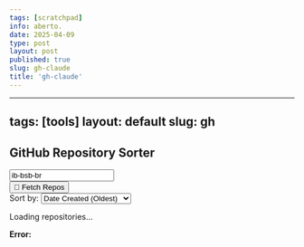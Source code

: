 ```yaml
---
tags: [scratchpad]
info: aberto.
date: 2025-04-09
type: post
layout: post
published: true
slug: gh-claude
title: 'gh-claude'
---
```

---
tags: [tools]
layout: default
slug: gh
---

<div class="container">
  <h2 class="text-center mb-4">GitHub Repository Sorter</h2>

  <div class="row mb-4">
    <div class="col-md-9">
      <input
        type="text"
        id="usernameInput"
        placeholder="Enter GitHub Username (e.g., ib-bsb-br)"
        value="ib-bsb-br"
        class="form-control"
        aria-label="GitHub Username"
      />
    </div>
    <div class="col-md-3">
      <button
        id="fetchButton"
        class="btn btn-primary w-100"
      >
        <span class="lucide" aria-hidden="true">&#xe9a3;</span> Fetch Repos
      </button>
    </div>
  </div>

  <div id="controls" class="mb-4 d-none">
    <label for="sortSelect" class="form-label">Sort by:</label>
    <select id="sortSelect" class="form-select">
      <option value="created_at_asc">Date Created (Oldest)</option>
      <option value="created_at">Date Created (Newest)</option>
      <option value="forks_count_asc">Forks (Least)</option>
      <option value="forks_count">Forks (Most)</option>
      <option value="language_desc">Language (Z-A)</option>
      <option value="language">Language (A-Z)</option>
      <option value="name_desc">Name (Z-A)</option>
      <option value="name">Name (A-Z)</option>
      <option value="open_issues_count_asc">Open Issues (Least)</option>
      <option value="open_issues_count">Open Issues (Most)</option>
      <option value="size_asc">Size (Smallest)</option>
      <option value="size">Size (Largest)</option>
      <option value="stargazers_count_asc">Stars (Least)</option>
      <option value="stargazers_count">Stars (Most)</option>
      <option value="updated_at_asc">Last Updated (Oldest)</option>
      <option value="updated_at">Last Updated (Newest)</option>    
    </select>
  </div>

  <div id="loading" class="text-center py-4 d-none" aria-live="polite">
    <div class="loader" role="status" aria-label="Loading"></div>
    <p class="text-muted">Loading repositories...</p>
  </div>

  <div id="error" class="alert alert-danger d-none" role="alert" aria-live="polite" aria-atomic="true">
    <strong>Error:</strong>
    <span id="errorMessage"></span>
  </div>

  <div id="repoList" class="mt-4" aria-live="polite">
    <!-- Repositories will be displayed here -->
  </div>
</div>

<script>
  // --- DOM Element References ---
  const usernameInput = document.getElementById('usernameInput');
  const fetchButton = document.getElementById('fetchButton');
  const sortSelect = document.getElementById('sortSelect');
  const repoList = document.getElementById('repoList');
  const loading = document.getElementById('loading');
  const errorDiv = document.getElementById('error');
  const errorMessage = document.getElementById('errorMessage');
  const controlsDiv = document.getElementById('controls');

  // --- State Variable ---
  let currentRepos = [];

  // --- API Fetch Function ---
  async function fetchRepos(username) {
    // 1. Validate Input
    if (!username) {
      showError("Please enter a GitHub username.");
      return;
    }

    // 2. Prepare UI for Loading
    hideError();
    loading.classList.remove('d-none');
    repoList.innerHTML = '';
    controlsDiv.classList.add('d-none');

    // 3. Fetch Data using try...catch for error handling
    try {
      const apiUrl = `https://api.github.com/users/${username}/repos?sort=updated&direction=desc&per_page=100`;
      const response = await fetch(apiUrl);

      // 4. Handle API Response Status
      if (!response.ok) {
        if (response.status === 404) {
          throw new Error(`User '${username}' not found.`);
        } else if (response.status === 403) {
          const rateLimitRemaining = response.headers.get('X-RateLimit-Remaining');
          const rateLimitReset = response.headers.get('X-RateLimit-Reset');
          let message = 'API rate limit exceeded. ';
          if (rateLimitRemaining === '0' && rateLimitReset) {
            const resetTime = new Date(rateLimitReset * 1000);
            const minutesToWait = Math.ceil((resetTime - new Date()) / 60000);
            message += `Please wait about ${minutesToWait} minute(s) and try again.`;
          } else {
            message += 'Please wait and try again later.';
          }
          throw new Error(message);
        }
        throw new Error(`Failed to fetch repositories (Status: ${response.status})`);
      }

      // 5. Process Successful Response
      const repos = await response.json();
      currentRepos = repos;

      // 6. Handle No Repositories Found
      if (repos.length === 0) {
        repoList.textContent = 'This user has no public repositories.';
      } else {
        // 7. Display Repositories and Controls
        sortSelect.value = 'updated_at';
        sortAndDisplayRepos();
        controlsDiv.classList.remove('d-none');
      }

    } catch (err) {
      // 8. Handle Fetch Errors
      console.error("Fetch error:", err);
      showError(err.message);
      currentRepos = [];
    } finally {
      // 9. Final UI Cleanup
      loading.classList.add('d-none');
    }
  }

  // --- Sorting Function ---
  function sortRepos(repos, sortBy) {
    const getLang = (repo) => repo.language ? repo.language.toLowerCase() : 'zzzz';

    return [...repos].sort((a, b) => {
      switch (sortBy) {
        case 'name': return a.name.localeCompare(b.name);
        case 'name_desc': return b.name.localeCompare(a.name);
        case 'stargazers_count': return b.stargazers_count - a.stargazers_count;
        case 'stargazers_count_asc': return a.stargazers_count - b.stargazers_count;
        case 'updated_at': return new Date(b.updated_at) - new Date(a.updated_at);
        case 'updated_at_asc': return new Date(a.updated_at) - new Date(b.updated_at);
        case 'created_at': return new Date(b.created_at) - new Date(a.created_at);
        case 'created_at_asc': return new Date(a.created_at) - new Date(b.created_at);
        case 'language':
          const langA = getLang(a);
          const langB = getLang(b);
          if (langA < langB) return -1;
          if (langA > langB) return 1;
          return a.name.localeCompare(b.name);
        case 'language_desc':
          const langADesc = getLang(a);
          const langBDesc = getLang(b);
          if (langADesc > langBDesc) return -1;
          if (langADesc < langBDesc) return 1;
          return a.name.localeCompare(b.name);
        case 'forks_count': return b.forks_count - a.forks_count;
        case 'forks_count_asc': return a.forks_count - b.forks_count;
        case 'open_issues_count': return b.open_issues_count - a.open_issues_count;
        case 'open_issues_count_asc': return a.open_issues_count - b.open_issues_count;
        case 'size': return b.size - a.size;
        case 'size_asc': return a.size - b.size;
        default: return 0;
      }
    });
  }

  // --- Display Function ---
  function displayRepos(repos) {
    // 1. Clear Previous List
    repoList.innerHTML = '';

    // 2. Handle Empty List Scenarios
    if (repos.length === 0) {
      if (currentRepos.length > 0) {
        repoList.textContent = 'No repositories match the current criteria.';
      } else {
        if (!repoList.textContent) {
          repoList.textContent = 'No repository data available.';
        }
      }
      return;
    }

    // 3. Iterate and Create Repo Cards
    repos.forEach(repo => {
      const repoCard = document.createElement('div');
      repoCard.className = 'card mb-3';

      // 4. Format Data for Display
      const updatedAt = new Date(repo.updated_at).toLocaleDateString('en-US', { year: 'numeric', month: 'short', day: 'numeric' });
      const createdAt = new Date(repo.created_at).toLocaleDateString('en-US', { year: 'numeric', month: 'short', day: 'numeric' });
      const description = repo.description || '<em class="text-muted">No description provided.</em>';
      const language = repo.language ? `<span class="badge bg-primary">${repo.language}</span>` : '';

      // Format repository size
      let sizeText = `${repo.size} KB`;
      if (repo.size > 1024) {
        sizeText = `${(repo.size / 1024).toFixed(1)} MB`;
      }

      // 5. Construct Card HTML using Bootstrap classes
      repoCard.innerHTML = `
        <div class="card-body">
          <div class="d-flex justify-content-between align-items-start mb-2">
            <h5 class="card-title">
              <a href="${repo.html_url}" target="_blank" rel="noopener noreferrer">${repo.name}</a>
            </h5>
            <div class="d-flex gap-3 text-muted">
              <span title="Stars"><span class="lucide text-yellow-500 text-base" aria-hidden="true">&#xea4c;</span> ${repo.stargazers_count}</span>
              <span title="Forks"><span class="lucide text-gray-500 text-base" aria-hidden="true">&#xeb07;</span> ${repo.forks_count}</span>
              <span title="Open Issues"><span class="lucide text-red-500 text-base" aria-hidden="true">&#xe6a8;</span> ${repo.open_issues_count}</span>
            </div>
          </div>
          <p class="card-text">${description}</p>
          <div class="d-flex justify-content-between align-items-center small text-muted">
            <div>
              ${language}
              <span class="ms-2" title="Repository Size">${sizeText}</span>
            </div>
            <div class="text-end">
              <div>Updated: ${updatedAt}</div>
              <div>Created: ${createdAt}</div>
            </div>
          </div>
        </div>
      `;
      repoList.appendChild(repoCard);
    });
  }

  // --- Sort and Display Helper ---
  function sortAndDisplayRepos() {
    const sortBy = sortSelect.value;
    const sortedRepos = sortRepos(currentRepos, sortBy);
    displayRepos(sortedRepos);
  }

  // --- Error Handling UI Functions ---
  function showError(message) {
    errorMessage.textContent = message;
    errorDiv.classList.remove('d-none');
  }
  
  function hideError() {
    errorDiv.classList.add('d-none');
    errorMessage.textContent = '';
  }

  // --- Event Listeners ---
  // 1. Fetch Button Click
  fetchButton.addEventListener('click', () => {
    fetchRepos(usernameInput.value.trim());
  });

  // 2. Enter Key in Input
  usernameInput.addEventListener('keypress', (event) => {
    if (event.key === 'Enter') {
      fetchRepos(usernameInput.value.trim());
    }
  });

  // 3. Sort Dropdown Change
  sortSelect.addEventListener('change', sortAndDisplayRepos);

  // 4. Initial Page Load
  document.addEventListener('DOMContentLoaded', () => {
    fetchRepos(usernameInput.value.trim());
    controlsDiv.classList.add('d-none');
  });
</script>